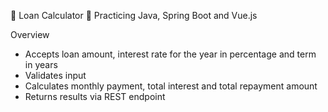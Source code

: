 🧮 Loan Calculator 🧮
Practicing Java, Spring Boot and Vue.js

Overview
- Accepts loan amount, interest rate for the year in percentage and term in years
- Validates input
- Calculates monthly payment, total interest and total repayment amount
- Returns results via REST endpoint
